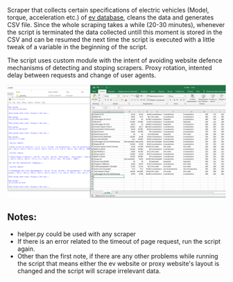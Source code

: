 Scraper that collects certain specifications of electric vehicles (Model, torque, acceleration etc.) of [ev database](https://ev-database.org/), cleans the data and generates CSV file.
Since the whole scraping takes a while (20-30 minutes), whenever the script is terminated the data collected untill this moment is stored in the CSV and
can be resumed the next time the script is executed with a little tweak of a variable in the beginning of the script.

The script uses custom module with the intent of avoiding website defence mechanisms of detecting and stoping scrapers. Proxy rotation, intented delay between requests and change of user agents.


![Image description](demo.png)

## Notes:
- helper.py could be used with any scraper
- If there is an error related to the timeout of page request, run the script again.
- Other than the first note, if there are any other problems while running the script that means either the ev website or proxy website's layout is changed and the script will scrape irrelevant data.

